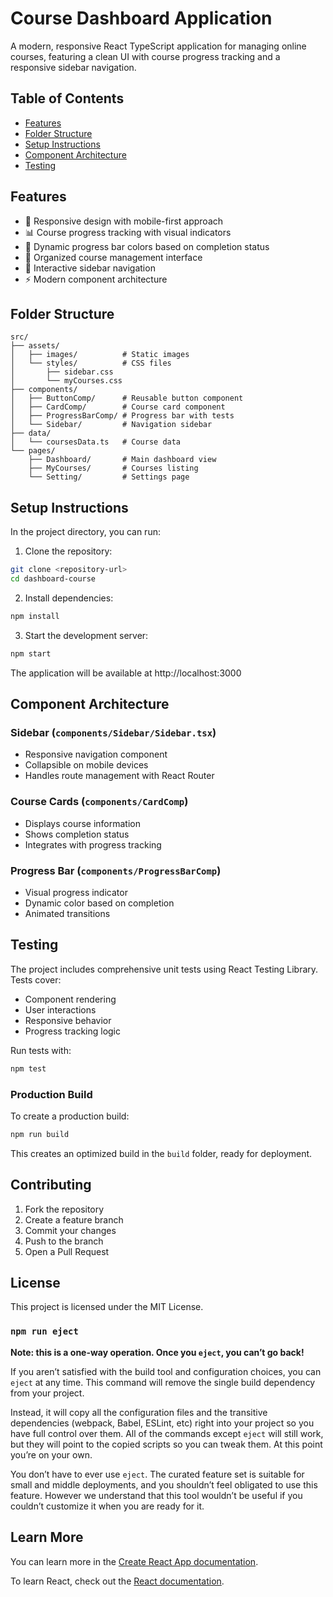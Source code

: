 # Course Dashboard Application

A modern, responsive React TypeScript application for managing online courses, featuring a clean UI with course progress tracking and a responsive sidebar navigation.

## Table of Contents
- [Features](#features)
- [Folder Structure](#folder-structure)
- [Setup Instructions](#setup-instructions)
- [Component Architecture](#component-architecture)
- [Testing](#testing)

## Features
- 📱 Responsive design with mobile-first approach
- 📊 Course progress tracking with visual indicators
- 🎯 Dynamic progress bar colors based on completion status
- 📁 Organized course management interface
- 🔄 Interactive sidebar navigation
- ⚡ Modern component architecture

## Folder Structure
```
src/
├── assets/
│   ├── images/          # Static images
│   └── styles/          # CSS files
│       ├── sidebar.css
│       └── myCourses.css
├── components/
│   ├── ButtonComp/      # Reusable button component
│   ├── CardComp/        # Course card component
│   ├── ProgressBarComp/ # Progress bar with tests
│   └── Sidebar/         # Navigation sidebar
├── data/
│   └── coursesData.ts   # Course data
└── pages/
    ├── Dashboard/       # Main dashboard view
    ├── MyCourses/       # Courses listing
    └── Setting/         # Settings page
```

## Setup Instructions

In the project directory, you can run:

1. Clone the repository:
```bash
git clone <repository-url>
cd dashboard-course
```

2. Install dependencies:
```bash
npm install
```

3. Start the development server:
```bash
npm start
```

The application will be available at http://localhost:3000

## Component Architecture

### Sidebar (`components/Sidebar/Sidebar.tsx`)
- Responsive navigation component
- Collapsible on mobile devices
- Handles route management with React Router

### Course Cards (`components/CardComp`)
- Displays course information
- Shows completion status
- Integrates with progress tracking

### Progress Bar (`components/ProgressBarComp`)
- Visual progress indicator
- Dynamic color based on completion
- Animated transitions

## Testing

The project includes comprehensive unit tests using React Testing Library. Tests cover:
- Component rendering
- User interactions
- Responsive behavior
- Progress tracking logic

Run tests with:
```bash
npm test
```

### Production Build

To create a production build:
```bash
npm run build
```

This creates an optimized build in the `build` folder, ready for deployment.

## Contributing

1. Fork the repository
2. Create a feature branch
3. Commit your changes
4. Push to the branch
5. Open a Pull Request

## License

This project is licensed under the MIT License.

### `npm run eject`

**Note: this is a one-way operation. Once you `eject`, you can’t go back!**

If you aren’t satisfied with the build tool and configuration choices, you can `eject` at any time. This command will remove the single build dependency from your project.

Instead, it will copy all the configuration files and the transitive dependencies (webpack, Babel, ESLint, etc) right into your project so you have full control over them. All of the commands except `eject` will still work, but they will point to the copied scripts so you can tweak them. At this point you’re on your own.

You don’t have to ever use `eject`. The curated feature set is suitable for small and middle deployments, and you shouldn’t feel obligated to use this feature. However we understand that this tool wouldn’t be useful if you couldn’t customize it when you are ready for it.

## Learn More

You can learn more in the [Create React App documentation](https://facebook.github.io/create-react-app/docs/getting-started).

To learn React, check out the [React documentation](https://reactjs.org/).
